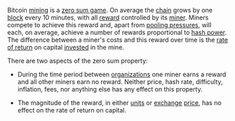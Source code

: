 Bitcoin [mining](Glossary#mine) is a [zero sum game](https://en.wikipedia.org/wiki/Zero-sum_game). On average the [chain](Glossary#chain) grows by one [block](Glossary#block) every 10 minutes, with all [reward](Glossary#reward) controlled by its [miner](Glossary#miner). Miners compete to achieve this reward and, apart from [pooling pressures](Pooling-Pressure-Risk), will each, on average, achieve a number of rewards proportional to [hash power](Glossary#hash-power). The difference between a miner's costs and this reward over time is the [rate of return](Glossary#interest) on capital [invested](Glossary#lend) in the mine.

There are two aspects of the zero sum property:

* During the time period between [organizations](Glossary#organization) one miner earns a reward and all other miners earn no reward. Neither price, hash rate, difficulty, inflation, fees, nor anything else has any effect on this property.

* The magnitude of the reward, in either [units](Glossary#units) or [exchange](Glossary#exchange) [price](Glossary#price), has no effect on the rate of return on capital.